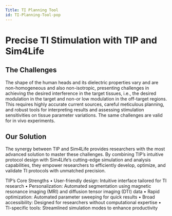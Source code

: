 ```yaml
---
Title: TI Planning Tool
id: TI-Planning-Tool-pop
---
```

# Precise TI Stimulation with TIP and Sim4Life

## The Challenges
The shape of the human heads and its dielectric properties vary and are non-homogeneous and also non-isotropic, presenting challenges in achieving the desired interference in the target tissues, i.e., the desired modulation in the target and non-or low modulation in the off-target regions. This requires highly accurate current sources, careful meticulous planning, and robust tools for interpreting results and assessing stimulation sensitivities on tissue parameter variations. The same challenges are valid for in vivo experiments. 

## Our Solution
The synergy between TIP and Sim4Life provides researchers with the most advanced solution to master these challenges. By combining TIP’s intuitive protocol design with Sim4Life’s cutting-edge simulation and analysis capabilities, they empower researchers to efficiently develop, optimize, and validate TI protocols with unmatched precision.

TIP’s Core Strengths
• User-friendly design: Intuitive interface tailored for TI research
• Personalization: Automated segmentation using magnetic resonance imaging (MRI) and diffusion tensor imaging (DTI) data 
• Rapid optimization: Automated parameter sweeping for quick results
• Broad accessibility: Designed for researchers without computational expertise
• TI-specific tools: Streamlined simulation modes to enhance productivity

